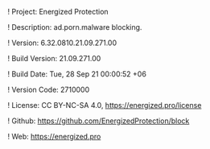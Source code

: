 ! Project: Energized Protection

! Description: ad.porn.malware blocking.

! Version: 6.32.0810.21.09.271.00

! Build Version: 21.09.271.00

! Build Date: Tue, 28 Sep 21 00:00:52 +06

! Version Code: 2710000

! License: CC BY-NC-SA 4.0, https://energized.pro/license

! Github: https://github.com/EnergizedProtection/block

! Web: https://energized.pro
